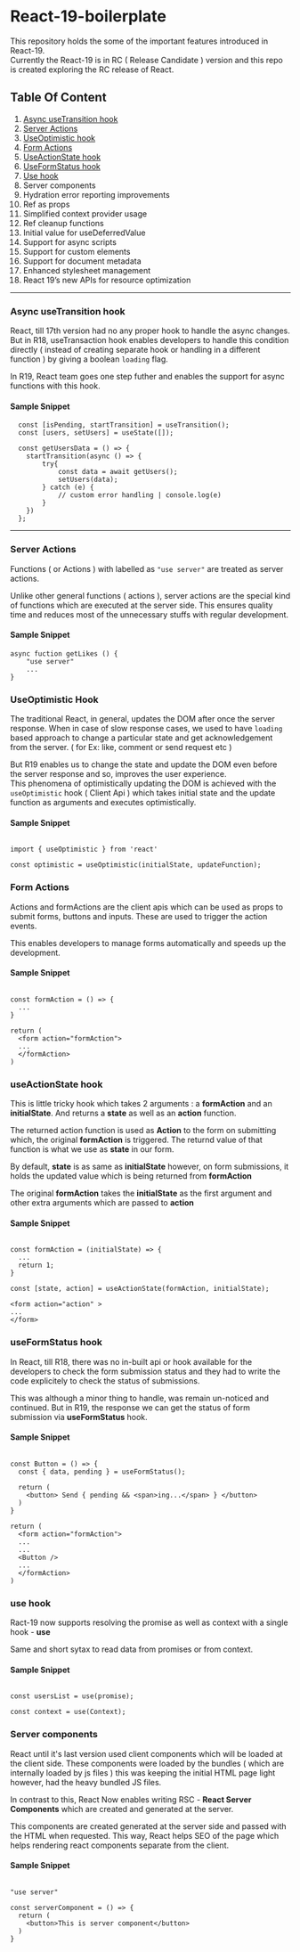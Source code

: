 # React-19-boilerplate

This repository holds the some of the important features introduced in React-19.  
Currently the React-19 is in RC ( Release Candidate ) version and this repo is created exploring the RC release of React.

## Table Of Content

1. [Async useTransition hook](#async-usetransition-hook)
2. [Server Actions](#server-actions)
3. [UseOptimistic hook](#useOptimistic-hook)
4. [Form Actions](#form-actions)
5. [UseActionState hook](#useactionState-hook)
6. [UseFormStatus hook](#useformstatus-hook)
7. [Use hook](#use-hook)
8. Server components
9. Hydration error reporting improvements
10. Ref as props
11. Simplified context provider usage
12. Ref cleanup functions
13. Initial value for useDeferredValue
14. Support for async scripts
15. Support for custom elements
16. Support for document metadata
17. Enhanced stylesheet management
18. React 19’s new APIs for resource optimization

---

### Async useTransition hook

React, till 17th version had no any proper hook to handle the async changes. But in R18, useTransaction hook enables developers to handle this condition directly ( instead of creating separate hook or handling in a different function ) by giving a boolean `loading` flag.  

In R19, React team goes one step futher and enables the support for async functions with this hook.

#### Sample Snippet

```
  const [isPending, startTransition] = useTransition();
  const [users, setUsers] = useState([]);

  const getUsersData = () => {
    startTransition(async () => {
        try{
            const data = await getUsers();
            setUsers(data);
        } catch (e) {
            // custom error handling | console.log(e)
        }
    })
  };
```

---

### Server Actions

Functions ( or Actions ) with labelled as `"use server"` are treated as server actions.

Unlike other general functions ( actions ), server actions are the special kind of functions which are executed at the server side.
This ensures quality time and reduces most of the unnecessary stuffs with regular development.

#### Sample Snippet

```
async fuction getLikes () {
    "use server"
    ...
}
```

### UseOptimistic Hook

The traditional React, in general, updates the DOM after once the server response. When in case of slow response cases, we used to have `loading` based approach to change a particular state and get acknowledgement from the server. ( for Ex: like, comment or send request etc )  

But R19 enables us to change the state and update the DOM even before the server response and so, improves the user experience.  
This phenomena of optimistically updating the DOM is achieved with the `useOptimistic` hook ( Client Api ) which takes initial state and the update function as arguments and executes optimistically.

#### Sample Snippet

```

import { useOptimistic } from 'react'

const optimistic = useOptimistic(initialState, updateFunction);

```

### Form Actions

Actions and formActions are the client apis which can be used as props to submit forms, buttons and inputs. These are used to trigger the action events.  

This enables developers to manage forms automatically and speeds up the development.

#### Sample Snippet

```

const formAction = () => {
  ...
}

return (
  <form action="formAction">
  ...
  </formAction>
)

```

### useActionState hook

This is little tricky hook which takes 2 arguments : a **formAction** and an **initialState**. And returns a **state** as well as an **action** function.  

The returned action function is used as **Action** to the form on submitting which, the original **formAction** is triggered. The returnd value of that function is what we use as **state** in our form.  

By default, **state** is as same as **initialState** however, on form submissions, it holds the updated value which is being returned from **formAction**

The original **formAction** takes the **initialState** as the first argument and other extra arguments which are passed to **action**  

#### Sample Snippet

```

const formAction = (initialState) => {
  ...
  return 1;
}

const [state, action] = useActionState(formAction, initialState);

<form action="action" >
...
</form>

```

### useFormStatus hook

In React, till R18, there was no in-built api or hook available for the developers to check the form submission status and they had to write the code explicitely to check the status of submissions.  

This was although a minor thing to handle, was remain un-noticed and continued. But in R19, the response we can get the status of form submission via **useFormStatus** hook.  

#### Sample Snippet

```

const Button = () => {
  const { data, pending } = useFormStatus();
  
  return (
    <button> Send { pending && <span>ing...</span> } </button>
  )
}

return (
  <form action="formAction">
  ...
  ...
  <Button />
  ...
  </formAction>
)

```

### use hook

Ract-19 now supports resolving the promise as well as context with a single hook - **use**  

Same and short sytax to read data from promises or from context.

#### Sample Snippet

```

const usersList = use(promise);

const context = use(Context);

```


### Server components

React until it's last version used client components which will be loaded at the client side. These components were loaded by the bundles ( which are internally loaded by js files ) this was keeping the initial HTML page light however, had the heavy bundled JS files.

In contrast to this, React Now enables writing RSC - **React Server Components** which are created and generated at the server.

This components are created generated at the server side and passed with the HTML when requested. This way, React helps SEO of the page which helps rendering react components separate from the client.

#### Sample Snippet

```

"use server"

const serverComponent = () => {
  return (
    <button>This is server component</button>
  )
}

```